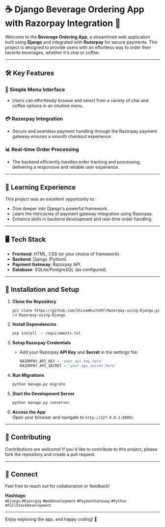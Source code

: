 

# ☕ Django Beverage Ordering App with Razorpay Integration 🚀  

Welcome to the **Beverage Ordering App**, a streamlined web application built using **Django** and integrated with **Razorpay** for secure payments. This project is designed to provide users with an effortless way to order their favorite beverages, whether it's chai or coffee.  

---

## 🛠 Key Features  

### 📜 **Simple Menu Interface**  
- Users can effortlessly browse and select from a variety of chai and coffee options in an intuitive menu.  

### 💳 **Razorpay Integration**  
- Secure and seamless payment handling through the Razorpay payment gateway ensures a smooth checkout experience.  

### 📊 **Real-time Order Processing**  
- The backend efficiently handles order tracking and processing, delivering a responsive and reliable user experience.  

---

## 🚀 Learning Experience  

This project was an excellent opportunity to:  
- Dive deeper into Django's powerful framework.  
- Learn the intricacies of payment gateway integration using Razorpay.  
- Enhance skills in backend development and real-time order handling.  

---

## 🖥️ Tech Stack  

- **Frontend**: HTML, CSS (or your choice of framework).  
- **Backend**: Django (Python).  
- **Payment Gateway**: Razorpay API.  
- **Database**: SQLite/PostgreSQL (as configured).  

---

## 📂 Installation and Setup  

1. **Clone the Repository**  
   ```bash  
   git clone https://github.com/ShivamKuite07/Razorpay-using-Django.git
   cd Razorpay-using-Django
   ```  

2. **Install Dependencies**  
   ```bash  
   pip install -r requirements.txt  
   ```  

3. **Setup Razorpay Credentials**  
   - Add your Razorpay **API Key** and **Secret** in the settings file:  
     ```python  
     RAZORPAY_API_KEY = 'your_api_key_here'  
     RAZORPAY_API_SECRET = 'your_api_secret_here'  
     ```  

4. **Run Migrations**  
   ```bash  
   python manage.py migrate  
   ```  

5. **Start the Development Server**  
   ```bash  
   python manage.py runserver  
   ```  

6. **Access the App**  
   Open your browser and navigate to `http://127.0.0.1:8000/`.  

---

## 🤝 Contributing  

Contributions are welcome! If you'd like to contribute to this project, please fork the repository and create a pull request.  

---

## 🔗 Connect  

Feel free to reach out for collaboration or feedback!  

**Hashtags**:  
`#Django` `#Razorpay` `#WebDevelopment` `#PaymentGateway` `#Python` `#FullStackDevelopment`  

---  

Enjoy exploring the app, and happy coding! 🎉  